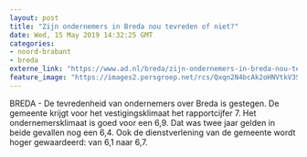 ```yaml
---
layout: post
title: "Zijn ondernemers in Breda nou tevreden of niet?"
date: Wed, 15 May 2019 14:32:25 GMT
categories: 
- noord-brabant 
- breda 
externe_link: "https://www.ad.nl/breda/zijn-ondernemers-in-breda-nou-tevreden-of-niet~a6ff5a1d/"
feature_image: "https://images2.persgroep.net/rcs/Qxqn2N4bcAk2oHNVtkV3ScVOSHQ/diocontent/36049572/_fitwidth/400/?appId=21791a8992982cd8da851550a453bd7f&quality=0.7"
---
```


BREDA - De tevredenheid van ondernemers over Breda is gestegen. De gemeente krijgt voor het vestigingsklimaat het rapportcijfer 7. Het ondernemersklimaat is goed voor een 6,9. Dat was twee jaar gelden in beide gevallen nog een 6,4. Ook de dienstverlening van de gemeente wordt hoger gewaardeerd: van 6,1 naar 6,7.
